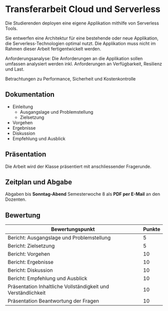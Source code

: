 # Transferarbeit Cloud und Serverless

Die Studierenden deployen eine eigene Applikation mithilfe von Serverless Tools.

Sie entwerfen eine Architektur für eine bestehende oder neue Applikation, die Serverless-Technologien optimal nutzt.
Die Applikation muss nicht im Rahmen dieser Arbeit fertigentwickelt werden.

Anforderungsanalyse: Die Anforderungen an die Applikation sollen umfassen analysiert werden inkl. Anforderungen an
Verfügbarkeit, Resilienz und Last.

Betrachtungen zu Performance, Sicherheit und Kostenkontrolle

## Dokumentation


- Einleitung
    - Ausgangslage und Problemstellung
    - Zielsetzung
- Vorgehen
- Ergebnisse
- Diskussion
- Empfehlung und Ausblick

## Präsentation

Die Arbeit wird der Klasse präsentiert mit anschliessender Fragerunde.

## Zeitplan und Abgabe

Abgaben bis **Sonntag-Abend** Semesterwoche 8 als **PDF per E-Mail** an den Dozenten.

## Bewertung

| Bewertungspunkt                                               | Punkte |
|---------------------------------------------------------------|--------|
| Bericht: Ausgangslage und Problemstellung                     | 5      |
| Bericht: Zielsetzung                                          | 5      |
| Bericht: Vorgehen                                             | 10     |
| Bericht: Ergebnisse                                           | 10     |
| Bericht: Diskussion                                           | 10     |
| Bericht: Empfehlung und Ausblick                              | 10     |
| Präsentation Inhaltliche Vollständigkeit und Verständlichkeit | 10     |
| Präsentation Beantwortung der Fragen                          | 10     |
